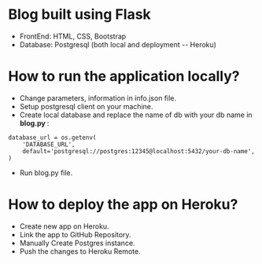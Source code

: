 # Blog built using Flask
* FrontEnd: HTML, CSS, Bootstrap
* Database: Postgresql (both local and deployment -- Heroku)

# How to run the application locally?
* Change parameters, information in info.json file.
* Setup postgresql client on your machine.
* Create local database and replace the name of db with your db name in <b> blog.py </b>:
```
database_url = os.getenv(
    'DATABASE_URL',
    default='postgresql://postgres:12345@localhost:5432/your-db-name',
)
```
* Run blog.py file.

# How to deploy the app on Heroku?
* Create new app on Heroku.
* Link the app to GitHub Repository.
* Manually Create Postgres instance.
* Push the changes to Heroku Remote.